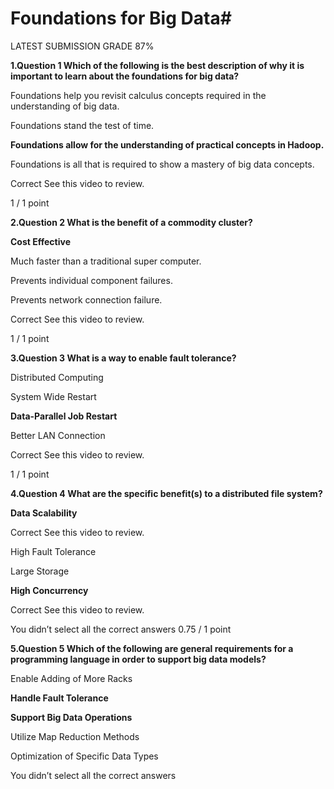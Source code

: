 # Foundations for Big Data#

LATEST SUBMISSION GRADE
87%

**1.Question 1
Which of the following is the best description of why it is important to learn about the foundations for big data?**


Foundations help you revisit calculus concepts required in the understanding of big data.


Foundations stand the test of time.


**Foundations allow for the understanding of practical concepts in Hadoop.**


Foundations is all that is required to show a mastery of big data concepts.

Correct
See this video to review.

1 / 1 point

**2.Question 2
What is the benefit of a commodity cluster?**


**Cost Effective**


Much faster than a traditional super computer.


Prevents individual component failures.


Prevents network connection failure.

Correct
See this video to review.

1 / 1 point

**3.Question 3
What is a way to enable fault tolerance?**


Distributed Computing


System Wide Restart


**Data-Parallel Job Restart**


Better LAN Connection

Correct
See this video to review.

1 / 1 point

**4.Question 4
What are the specific benefit(s) to a distributed file system?**


**Data Scalability**

Correct
See this video to review.


High Fault Tolerance


Large Storage


**High Concurrency**

Correct
See this video to review.

You didn’t select all the correct answers
0.75 / 1 point

**5.Question 5
Which of the following are general requirements for a programming language in order to support big data models?**


Enable Adding of More Racks


**Handle Fault Tolerance**

**Support Big Data Operations**



Utilize Map Reduction Methods


Optimization of Specific Data Types

You didn’t select all the correct answers
